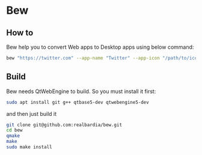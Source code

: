 # Bew

## How to

Bew help you to convert Web apps to Desktop apps using below command:

```bash
bew "https://twitter.com" --app-name "Twitter" --app-icon "/path/to/icon.png" --font "Ubuntu" --no-scrollbar 
```

## Build

Bew needs QtWebEngine to build. So you must install it first:

```bash
sudo apt install git g++ qtbase5-dev qtwebengine5-dev
```

and then just build it

```bash
git clone git@github.com:realbardia/bew.git
cd bew
qmake
make
sudo make install
```
